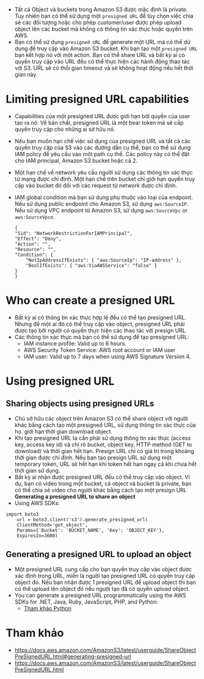- Tất cả Object và buckets trong Amazon S3 được mặc định là private. Tuy nhiên bạn có thể sử dụng một ```presigned URL``` để  tùy chọn việc chia sẻ các đối tượng hoặc cho phép customer/user  được phép upload object lên các bucket mà không có thông tin xác thực hoặc quyền trên AWS.
- Bạn có thể sử dụng `presigned URL` để generate một URL mà có thể dử dụng để truy cập vào Amazon S3 bucket. Khi bạn tạo một `presigned URL` bạn kết hợp nó với một action. Bạn có thể share URL và bất kỳ ai có quyền truy cập vào URL đều có thể thực hiện các hành động thao tác với S3. URL sẽ có thồi gian timeout và sẽ không hoạt động nếu hết thời gian này.

# Limiting presigned URL capabilities
- Capabilities của một presigned URL được giới hạn bởi quyền của user tạo ra nó. Về bản chất, presigned URL là một bear token mà sẽ cấp quyền truy cập cho những ai sở hữu nó.
- Nếu bạn muôn hạn chế việc sử dụng của presigned URL và tất cả các quyền truy cập của S3 vào các dường dẫn cụ thể, bạn có thể sử dụng IAM policy để yêu cầu vào một path cụ thể. Các policy này có thể đặt cho IAM principal, Amazon S3 bucket hoặc cả 2.
- Một hạn chế về network yêu cầu người sử dụng các thông tin xác thực từ mạng được chỉ định. Một hạn chế trên bucket chỉ giới hạn quyền truy cập vào bucket đó đối với các request từ network được chỉ định.
- IAM global condition mà bạn sử dụng phụ thuộc vào loại của endpoint. Nếu sử dụng public endpoint cho Amazon S3, sử dụng `aws:SourceIP`. Nếu sử dụng VPC endpoint từ Amazon S3, sử dụng `aws:SourceVpc` or `aws:SourceVpce`.
  
    ```
    {
    "Sid": "NetworkRestrictionForIAMPrincipal",
    "Effect": "Deny",
    "Action": "",
    "Resource": "",
    "Condition": {
        "NotIpAddressIfExists": { "aws:SourceIp": "IP-address" },
        "BoolIfExists": { "aws:ViaAWSService": "false" }
    }
    }
    ```
# Who can create a presigned URL
- Bất kỳ ai có thông tin xác thực hợp lệ đều có thể tạo presigned URL. Nhưng để một ai đó có thể truy cập vào object, presigned URL phải được tạo bởi người có quyền thực hiện các thao tác với presign URL.
- Các thông tin xác thực mà bạn có thể sử dụng để tạo presigned URL:
  - IAM instance profile: Valid up to 6 hours.
  - AWS Security Token Service: AWS root account or IAM user
  - IAM user: Valid up to 7 days when using AWS Signature Version 4.

# Using presigned URL
## Sharing objects using presigned URLs
- Chủ sở hữu các object trên Amazon S3 có thể  share object với người khác bằng cách tạo một presigned URL, sử dụng thông tin xác thực của họ. giới hạn thời gian download object.
- Khi tạo presigned URL ta cần phải sử dụng thông tin xác thực (access key, access key id) và chỉ rõ bucket, object key, HTTP method (GET to download) và thời gian hết hạn. Presign URL chỉ có giá trị trong khoảng thời gian được chỉ định. Nếu bạn tạo presign URL sử dụng một temporary token, URL sẽ hết hạn khi token hết hạn ngay cả khi chưa hết thời gian sử dụng.
- Bất kỳ ai nhận được presigned URL đều có thể truy cập vào object. Ví dụ, bạn có video trong một bucket, cả object và bucket là private, bạn có thể chia sẻ video cho người khác bằng cách tạo một presign URL
  **Generating a presigned URL to share an object**
- Using AWS SDKs:

```
import boto3
    url = boto3.client('s3').generate_presigned_url(
    ClientMethod='get_object', 
    Params={'Bucket': 'BUCKET_NAME', 'Key': 'OBJECT_KEY'},
    ExpiresIn=3600)
```
## Generating a presigned URL to upload an object
- Một presigned URL cung cấp cho bạn quyền truy cập vào object được xác định trong URL, miễn là người tạo presigned URL có quyền truy cập object đó. Nếu bạn nhận được 1 presigned URL để upload object thì bạn có thể upload lên object đó nếu người tạo đã có quyền upload object.
- You can generate a presigned URL programmatically using the AWS SDKs for .NET, Java, Ruby, JavaScript, PHP, and Python: 
  - [Tham khảo Python](https://docs.aws.amazon.com/AmazonS3/latest/userguide/example_s3_Scenario_PresignedUrl_section.html)
# Tham khảo
- https://docs.aws.amazon.com/AmazonS3/latest/userguide/ShareObjectPreSignedURL.html#generating-presigned-url
- https://docs.aws.amazon.com/AmazonS3/latest/userguide/ShareObjectPreSignedURL.html